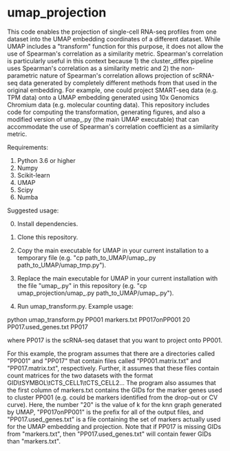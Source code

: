 # umap_projection

This code enables the projection of single-cell RNA-seq profiles from one dataset into the UMAP embedding coordinates of a different dataset. While UMAP includes a "transform" function for this purpose, it does not allow the use of Spearman's correlation as a similarity metric. Spearman's correlation is particularly useful in this context because 1) the cluster_diffex pipeline uses Spearman's correlation as a similarity metric and 2) the non-parametric nature of Spearman's correlation allows projection of scRNA-seq data generated by completely different methods from that used in the original embedding.  For example, one could project SMART-seq data (e.g. TPM data) onto a UMAP embedding generated using 10x Genomics Chromium data (e.g. molecular counting data). This repository includes code for computing the transformation, generating figures, and also a modified version of umap_.py (the main UMAP executable) that can accommodate the use of Spearman's correlation coefficient as a similarity metric.

Requirements:

1) Python 3.6 or higher
2) Numpy
3) Scikit-learn
4) UMAP
5) Scipy
6) Numba


Suggested usage:

0) Install dependencies.

1) Clone this repository.

2) Copy the main executable for UMAP in your current installation to a temporary file (e.g. "cp path_to_UMAP/umap_.py path_to_UMAP/umap_tmp.py").

3) Replace the main executable for UMAP in your current installation with the file "umap_.py" in this repository (e.g. "cp umap_projection/umap_.py path_to_UMAP/umap_.py").

4) Run umap_transform.py.  Example usage:

python umap_transform.py PP001 markers.txt PP017onPP001 20 PP017.used_genes.txt PP017

where PP017 is the scRNA-seq dataset that you want to project onto PP001.  

For this example, the program assumes that there are a directories called "PP001" and "PP017" that contain files called "PP001.matrix.txt" and "PP017.matrix.txt", respectively.  Further, it assumes that these files contain count matrices for the two datasets with the format GID\tSYMBOL\tCTS_CELL1\tCTS_CELL2... The program also assumes that the first column of markers.txt contains the GIDs for the marker genes used to cluster PP001 (e.g. could be markers identified from the drop-out or CV curve). Here, the number "20" is the value of k for the knn graph generated by UMAP, "PP017onPP001" is the prefix for all of the output files, and "PP017.used_genes.txt" is a file containing the set of markers actually used for the UMAP embedding and projection.  Note that if PP017 is missing GIDs from "markers.txt", then "PP017.used_genes.txt" will contain fewer GIDs than "markers.txt".

